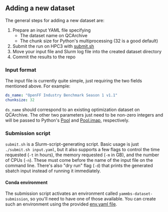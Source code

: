 ## Adding a new dataset
The general steps for adding a new dataset are:
1. Prepare an input YAML file specifying
   * The dataset name on QCArchive
   * The chunk size for Python's multiprocessing (32 is a good default)
2. Submit the run on HPC3 with [submit.sh](submit.sh)
3. Move your input file and Slurm log file into the created dataset directory
4. Commit the results to the repo

### Input format
The input file is currently quite simple, just requiring the two fields
mentioned above. For example:

```yaml
ds_name: "OpenFF Industry Benchmark Season 1 v1.1"
chunksize: 32
```

`ds_name` should correspond to an existing optimization dataset on QCArchive.
The other two parameters just need to be non-zero integers and will be passed to
Python's [Pool][pool] and [Pool.imap][imap], respectively.

### Submission script
`submit.sh` is a Slurm-script-generating script. Basic usage is just
`./submit.sh input.yaml`, but it also supports a few flags to control the time
requested (`-t` in hours), the memory requested (`-m` in GB), and the number of
CPUs (`-n`). These must come before the name of the input file on the command
line. There's also "dry run" flag (`-d`) that prints the generated sbatch input
instead of running it immediately.

#### Conda environment
The submission script activates an environment called
`yammbs-dataset-submission`, so you'll need to have one of those available. You
can create such an environment using the provided [env.yaml
file](../devtools/env.yaml).

[pool]: https://docs.python.org/3/library/multiprocessing.html#multiprocessing.pool.Pool
[imap]: https://docs.python.org/3/library/multiprocessing.html#multiprocessing.pool.Pool.imap

